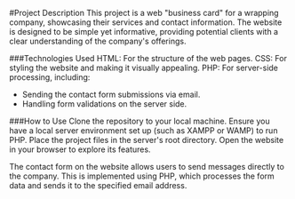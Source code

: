 #Project Description
This project is a web "business card" for a wrapping company, showcasing their services and contact information. The website is designed to be simple yet informative, providing potential clients with a clear understanding of the company's offerings.

###Technologies Used
HTML: For the structure of the web pages.
CSS: For styling the website and making it visually appealing.
PHP: For server-side processing, including:
- Sending the contact form submissions via email.
- Handling form validations on the server side.


###How to Use
Clone the repository to your local machine.
Ensure you have a local server environment set up (such as XAMPP or WAMP) to run PHP.
Place the project files in the server's root directory.
Open the website in your browser to explore its features.

The contact form on the website allows users to send messages directly to the company. This is implemented using PHP, which processes the form data and sends it to the specified email address.
